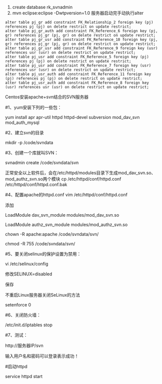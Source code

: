 1. create database rk_svnadmin
2. mvn eclipse:eclipse -Dwtpversion=1.0
服务器启动完手动执行alter

```
alter table pj_gr add constraint FK_Relationship_2 foreign key (pj) references pj (pj) on delete restrict on update restrict;
alter table pj_gr_auth add constraint FK_Reference_6 foreign key (pj, gr) references pj_gr (pj, gr) on delete restrict on update restrict;
alter table pj_gr_usr add constraint FK_Reference_10 foreign key (pj, gr) references pj_gr (pj, gr) on delete restrict on update restrict;
alter table pj_gr_usr add constraint FK_Reference_9 foreign key (usr) references usr (usr) on delete restrict on update restrict;
alter table pj_usr add constraint FK_Reference_5 foreign key (pj) references pj (pj) on delete restrict on update restrict;
alter table pj_usr add constraint FK_Reference_7 foreign key (usr) references usr (usr) on delete restrict on update restrict;
alter table pj_usr_auth add constraint FK_Reference_11 foreign key (pj) references pj (pj) on delete restrict on update restrict;
alter table pj_usr_auth add constraint FK_Reference_8 foreign key (usr) references usr (usr) on delete restrict on update restrict;
```

Centos安装apache+svn结合的SVN服务器

#1、yum安装下列的一些包：

yum install apr apr-util httpd httpd-devel subversion mod_dav_svn mod_auth_mysql  

#2、建立svn的目录

mkdir -p /code/svndata

#3、创建一个库就叫SVN：

svnadmin create /code/svndata/svn


正常安全以上软件后，会在/etc/httpd/modules目录下生成mod_dav_svn.so、mod_authz_svn.so两个模块
cp /etc/httpd/conf/httpd.conf /etc/httpd/conf/httpd.conf.bak

#4、配置apache的httpd.conf
vim /etc/httpd/conf/httpd.conf

添加

LoadModule dav_svn_module     modules/mod_dav_svn.so  

LoadModule authz_svn_module   modules/mod_authz_svn.so 


chown -R apache:apache /code/svndata/svn/

chmod -R 755 /code/svndata/svn/


#5、要关闭selinux的保护设置为禁用：

vi /etc/selinux/config

修改SELINUX=disabled

保存

不重启Linux服务器关闭SeLinux的方法

setenforce 0

#6、关闭防火墙：

/etc/init.d/iptables stop


#7、测试：

http://服务器IP/svn

输入用户名和密码可以登录表示成功！

#启动httpd

service httpd start